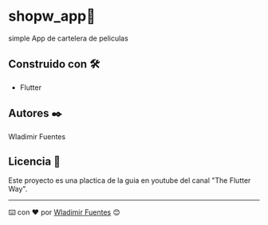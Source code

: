 
# shopw_app🚀

simple App de cartelera de peliculas

## Construido con 🛠️

* Flutter

## Autores ✒️

Wladimir Fuentes

## Licencia 📄

Este proyecto es una plactica de la guia en youtube del canal "The Flutter Way".

---
⌨️ con ❤️ por [Wladimir Fuentes](https://github.com/wlachoo) 😊
